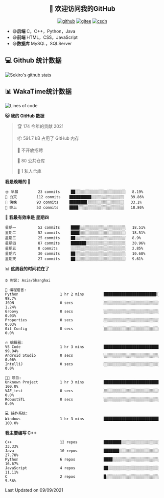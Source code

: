 <h2 align="center">👋 欢迎访问我的GitHub</h2>
<p align="center">
  <a href="https://666wxy666.github.io/"><img src="https://img.shields.io/badge/GitHub-24292e" alt="github"></a>
  <a href="https://gitee.com/wxy_666"><img src="https://img.shields.io/badge/Gitee-fe7300" alt="gitee"></a>
  <a href="https://blog.csdn.net/WXY_666"><img src="https://img.shields.io/badge/CSDN-cf000e" alt="csdn"></a>
</p>

- 😄**后端** C，C++，Python，Java
- 😃**前端** HTML，CSS，JavaScript
- 😆**数据库** MySQL，SQLServer

## 💻 Github 统计数据
[![Sekiro's github stats](https://github-readme-stats.vercel.app/api?username=666WXY666)](https://666wxy666.github.io/)

## 📊 WakaTime统计数据

<!--START_SECTION:waka-->
![Lines of code](https://img.shields.io/badge/%E4%BB%8E%E3%80%8C%E4%BD%A0%E5%A5%BD%E4%B8%96%E7%95%8C%E3%80%8D%E6%88%91%E5%B7%B2%E7%BB%8F%E5%86%99%E4%BA%86-1.7%20million%20%E8%A1%8C%E4%BB%A3%E7%A0%81-blue)

**🐱 我的 GitHub 数据** 

> 🏆 174 今年的贡献 2021
 > 
> 📦 591.7 kB 占用了 GitHub 内存 
 > 
> 🚫 不开放招聘
 > 
> 📜 80 公共仓库 
 > 
> 🔑 1 私人仓库 
 > 
**我是晚睡的 🦉** 

```text
🌞 早晨         23 commits     ██░░░░░░░░░░░░░░░░░░░░░░░   8.19% 
🌆 白天         112 commits    ██████████░░░░░░░░░░░░░░░   39.86% 
🌃 傍晚         93 commits     ████████░░░░░░░░░░░░░░░░░   33.1% 
🌙 晚上         53 commits     ████░░░░░░░░░░░░░░░░░░░░░   18.86%

```
📅 **我最有效率是 星期四** 

```text
星期一          52 commits     ████░░░░░░░░░░░░░░░░░░░░░   18.51% 
星期二          52 commits     ████░░░░░░░░░░░░░░░░░░░░░   18.51% 
星期三          25 commits     ██░░░░░░░░░░░░░░░░░░░░░░░   8.9% 
星期四          87 commits     ███████░░░░░░░░░░░░░░░░░░   30.96% 
星期五          8 commits      ░░░░░░░░░░░░░░░░░░░░░░░░░   2.85% 
星期六          30 commits     ██░░░░░░░░░░░░░░░░░░░░░░░   10.68% 
星期天          27 commits     ██░░░░░░░░░░░░░░░░░░░░░░░   9.61%

```


📊 **这周我的时间花在了** 

```text
⌚︎ 时区: Asia/Shanghai

💬 编程语言: 
Python                   1 hr 2 mins         ████████████████████████░   98.7% 
JSON                     0 secs              ░░░░░░░░░░░░░░░░░░░░░░░░░   1.24% 
Groovy                   0 secs              ░░░░░░░░░░░░░░░░░░░░░░░░░   0.03% 
Properties               0 secs              ░░░░░░░░░░░░░░░░░░░░░░░░░   0.03% 
Git Config               0 secs              ░░░░░░░░░░░░░░░░░░░░░░░░░   0.0%

🔥 编辑器: 
VS Code                  1 hr 3 mins         █████████████████████████   99.94% 
Android Studio           0 secs              ░░░░░░░░░░░░░░░░░░░░░░░░░   0.06% 
IntelliJ                 0 secs              ░░░░░░░░░░░░░░░░░░░░░░░░░   0.0%

🐱‍💻 项目: 
Unknown Project          1 hr 3 mins         █████████████████████████   100.0% 
VAE_test                 0 secs              ░░░░░░░░░░░░░░░░░░░░░░░░░   0.0% 
RobustSTL                0 secs              ░░░░░░░░░░░░░░░░░░░░░░░░░   0.0%

💻 操作系统: 
Windows                  1 hr 3 mins         █████████████████████████   100.0%

```

**我主要编写 C++** 

```text
C++                      12 repos            ████████░░░░░░░░░░░░░░░░░   33.33% 
Java                     10 repos            ███████░░░░░░░░░░░░░░░░░░   27.78% 
Python                   6 repos             ████░░░░░░░░░░░░░░░░░░░░░   16.67% 
JavaScript               4 repos             ██░░░░░░░░░░░░░░░░░░░░░░░   11.11% 
C                        2 repos             █░░░░░░░░░░░░░░░░░░░░░░░░   5.56%

```



 Last Updated on 09/09/2021
<!--END_SECTION:waka-->

<!--
**666WXY666/666WXY666** is a ✨ _special_ ✨ repository because its `README.md` (this file) appears on your GitHub profile.

Here are some ideas to get you started:

- 🔭 I’m currently working on ...
- 🌱 I’m currently learning ...
- 👯 I’m looking to collaborate on ...
- 🤔 I’m looking for help with ...
- 💬 Ask me about ...
- 📫 How to reach me: ...
- 😄 Pronouns: ...
- ⚡ Fun fact: ...
-->
